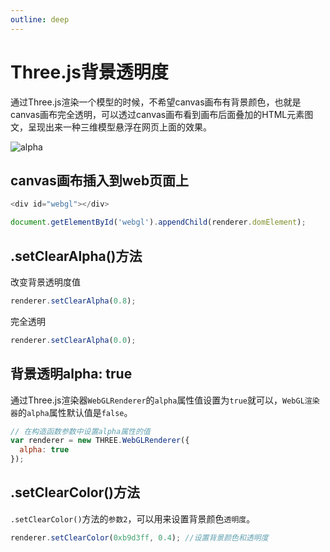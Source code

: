 ```yaml
---
outline: deep
---
```


# Three.js背景透明度

通过Three.js渲染一个模型的时候，不希望canvas画布有背景颜色，也就是canvas画布完全透明，可以透过canvas画布看到画布后面叠加的HTML元素图文，呈现出来一种三维模型悬浮在网页上面的效果。

![alpha](/phaseE/alpha.jpg)

## canvas画布插入到web页面上

```js
<div id="webgl"></div>

document.getElementById('webgl').appendChild(renderer.domElement);
```

## .setClearAlpha()方法

改变背景透明度值

```js
renderer.setClearAlpha(0.8);
```

完全透明

```js
renderer.setClearAlpha(0.0);
```

## 背景透明alpha: true

通过Three.js渲染器`WebGLRenderer`的`alpha`属性值设置为`true`就可以，`WebGL渲染器`的`alpha`属性默认值是`false`。

```js
// 在构造函数参数中设置alpha属性的值
var renderer = new THREE.WebGLRenderer({
  alpha: true
});
```

## .setClearColor()方法

`.setClearColor()`方法的`参数2`，可以用来设置背景颜色`透明度`。

```js
renderer.setClearColor(0xb9d3ff, 0.4); //设置背景颜色和透明度
```